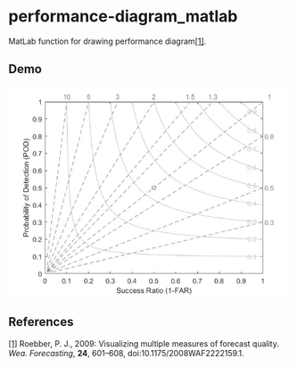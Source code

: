 # performance-diagram_matlab
MatLab function for drawing performance diagram[[1]](#1).
## Demo
![image](https://github.com/HappyXiaoAnAn/performance-diagram_matlab/blob/main/example.jpg)

## References
[[1]](#1) Roebber, P. J., 2009: Visualizing multiple measures of forecast quality. _Wea. Forecasting_, **24**, 601–608, doi:10.1175/2008WAF2222159.1.
